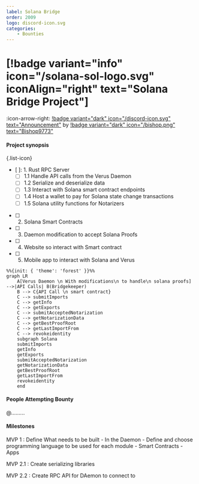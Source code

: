 ```yaml
---
label: Solana Bridge
order: 2009
logo: discord-icon.svg
categories:
    - Bounties
---
```

# [!badge variant="info" icon="/solana-sol-logo.svg" iconAlign="right" text="Solana Bridge Project"] 

:icon-arrow-right: [!badge variant="dark" icon="/discord-icon.svg" text="Announcement"](https://discord.com/channels/1180350488256987177/1180568601707679815/1217815011695530055) by [!badge variant="dark" icon="/bishop.png" text="Bishop9773"](https://discord.com/channels/1180350488256987177/1180568601707679815/1217815011695530055)

#### Project synopsis

{.list-icon}
- [ ]: 1. Rust RPC Server
    - [ ] 1.1 Handle API calls from the Verus Daemon
    - [ ] 1.2 Serialize and deserialize data
    - [ ] 1.3 Interact with Solana smart contract endpoints               
    - [ ] 1.4 Host a wallet to pay for Solana state change transactions
    - [ ] 1.5 Solana utility functions for Notarizers
- [ ] 2. Solana Smart Contracts
- [ ] 3. Daemon modification to accept Solana Proofs
- [ ] 4. Website so interact with Smart contract
- [ ] 5. Mobile app to interact with Solana and Verus 
```mermaid
%%{init: { 'theme': 'forest' }}%%
graph LR
    A[Verus Daemon \n With modifications\n to handle\n solana proofs] -->|API Calls| B(Bridgekeeper)
    B --> C{API Call \n smart contract}
    C --> submitImports
    C --> getInfo
    C --> getExports
    C --> submitAcceptedNotarization
    C --> getNotarizationData
    C --> getBestProofRoot
    C --> getLastImportFrom
    C --> revokeidentity
    subgraph Solana
    submitImports
    getInfo
    getExports
    submitAcceptedNotarization
    getNotarizationData
    getBestProofRoot
    getLastImportFrom
    revokeidentity
    end
```
#### People Attempting Bounty

@.........

#### Milestones
MVP 1
:   Define What needs to be built
    - In the Daemon
    - Define and choose programming language to be used for each module
    - Smart Contracts
    - Apps

MVP 2.1
:   Create serializing libraries

MVP 2.2
:   Create RPC API for DAemon to connect to